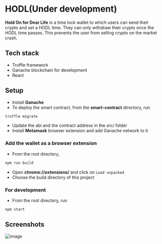 # HODL(Under development)
**Hold On for Dear Life** is a time lock wallet to which users can send their crypto and set a HODL time. They can only withdraw their crypto once the HODL time passes. This prevents the user from selling crypto on the market crash.
## Tech stack
- Truffle framework
- Ganache blockchain for development
- React
## Setup
- Install **Ganache**
- To deploy the smart contract, from the **smart-contract** directory, run
```bash
truffle migrate
```
- Update the abi and the contract address in the src/ folder
- Install **Metamask** browser extension and add Ganache network to it

### Add the wallet as a browser extension
- From the root directory,
```bash 
npm run build
```
- Open **chrome://extensions/** and click on `Load unpacked`
- Choose the build directory of this project
### For development
- From the root directory, run
```bash
npm start
```
## Screenshots
![image](https://user-images.githubusercontent.com/74037707/201468914-0ca08679-c34a-4e55-94dc-d1a3118e77d9.png)
